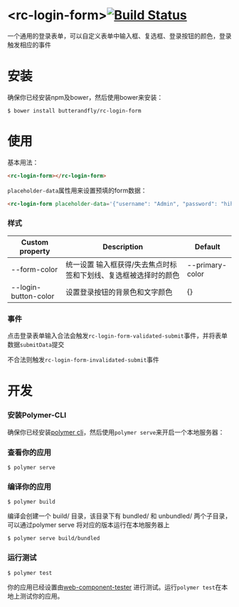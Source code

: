# \<rc-login-form\>[![Build Status](https://travis-ci.org/butterandfly/rc-login-form.svg?branch=master)](https://travis-ci.org/butterandfly/rc-login-form)

一个通用的登录表单，可以自定义表单中输入框、复选框、登录按钮的颜色，登录触发相应的事件

# 安装

确保你已经安装npm及bower，然后使用bower来安装：
```
$ bower install butterandfly/rc-login-form
```

# 使用
基本用法：
```html
<rc-login-form></rc-login-form>
```

`placeholder-data`属性用来设置预填的form数据：
```html
<rc-login-form placeholder-data='{"username": "Admin", "password": "hihihi", "isRememberPassword": true}'></rc-login-form>
```  

### 样式
| Custom property | Description | Default |
|-----------------|-------------|---------|
| --form-color    | 统一设置 输入框获得/失去焦点时标签和下划线、复选框被选择时的颜色 | --primary-color |
| --login-button-color  | 设置登录按钮的背景色和文字颜色 | {} |

### 事件
点击登录表单输入合法会触发`rc-login-form-validated-submit`事件，并将表单数据`submitData`提交

不合法则触发`rc-login-form-invalidated-submit`事件

# 开发
### 安装Polymer-CLI

确保你已经安装[polymer cli](https://www.polymer-project.org/1.0/docs/tools/polymer-cli)，然后使用`polymer serve`来开启一个本地服务器：

### 查看你的应用

```
$ polymer serve
```
### 编译你的应用

```
$ polymer build
```

编译会创建一个 build/ 目录，该目录下有 bundled/ 和 unbundled/ 两个子目录，
可以通过polymer serve 将对应的版本运行在本地服务器上
```
$ polymer serve build/bundled
```
### 运行测试

```
$ polymer test
```
你的应用已经设置由[web-component-tester](https://github.com/Polymer/web-component-tester) 进行测试。运行`polymer test`在本地上测试你的应用。

